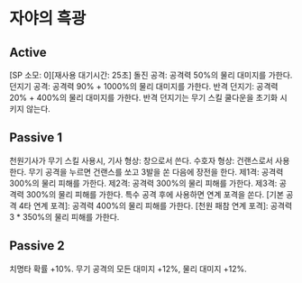 # 자야의 흑광

## Active

[SP 소모: 0][재사용 대기시간: 25초] 돌진 공격: 공격력 50%의 물리 대미지를 가한다.
던지기 공격: 공격력 90% + 1000%의 물리 대미지를 가한다.
반격 던지기: 공격력 20% + 400%의 물리 대미지를 가한다. 반격 던지기는 무기 스킬 쿨다운을 초기화 시키지 않는다.

## Passive 1

천원기사가 무기 스킬 사용시,
기사 형상: 창으로서 쓴다.
수호자 형상: 건랜스로서 사용한다. 무기 공격을 누르면 건랜스를 쏘고 3발을 쏜 다음에 장전을 한다.
제1격: 공격력 300%의 물리 피해를 가한다.
제2격: 공격력 300%의 물리 피해를 가한다.
제3격: 공격력 300%의 물리 피해를 가한다.
특수 공격 후에 사용하면 연계 포격을 쏜다.
[기본 공격 4타 연계 포격]: 공격력 400%의 물리 피해를 가한다.
[천원 패참 연계 포격]: 공격력 3 \* 350%의 물리 피해를 가한다.

## Passive 2

치명타 확률 +10%. 무기 공격의 모든 대미지 +12%, 물리 대미지 +12%.
